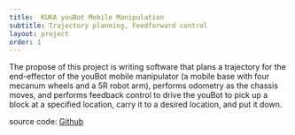 ```yaml
---
title:  KUKA youBot Mobile Manipulation
subtitle: Trajectory planning, Feedforward control
layout: project
order: 1
---
```


The propose of this project is writing software that plans a trajectory for the end-effector of the youBot mobile manipulator (a mobile base with four mecanum wheels and a 5R robot arm), performs odometry as the chassis moves, and performs feedback control to drive the youBot to pick up a block at a specified location, carry it to a desired location, and put it down. 

source code: [Github](https://github.com/JihaiZhao/KUKA-youBot-Mobile-Manipulation)